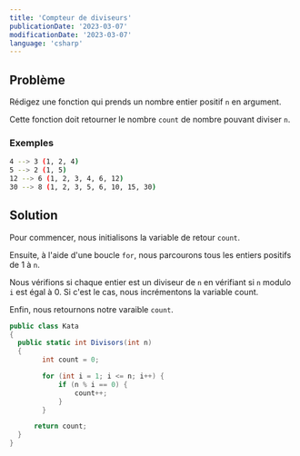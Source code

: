 ```yaml
---
title: 'Compteur de diviseurs'
publicationDate: '2023-03-07'
modificationDate: '2023-03-07'
language: 'csharp'
---
```


## Problème

Rédigez une fonction qui prends un nombre entier positif `n` en argument.

Cette fonction doit retourner le nombre `count` de nombre pouvant diviser `n`.

### Exemples

```bash
4 --> 3 (1, 2, 4)
5 --> 2 (1, 5)
12 --> 6 (1, 2, 3, 4, 6, 12)
30 --> 8 (1, 2, 3, 5, 6, 10, 15, 30)
```

## Solution

Pour commencer, nous initialisons la variable de retour `count`.

Ensuite, à l'aide d'une boucle `for`, nous parcourons tous les entiers positifs de 1 à `n`.

Nous vérifions si chaque entier est un diviseur de `n` en vérifiant si `n` modulo `i` est égal à 0. Si c'est le cas, nous incrémentons la variable count.

Enfin, nous retournons notre varaible `count`.

```c#
public class Kata
{
  public static int Divisors(int n)
  {
        int count = 0;

        for (int i = 1; i <= n; i++) {
            if (n % i == 0) {
                count++;
            }
        }

      return count;
  }
}
```
